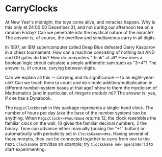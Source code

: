 # CarryClocks

At New Year's midnight,
the toys come alive, and miracles happen.
Why is this only at 24:00:00 December 31,
and not during our afternoon tea on a
random Friday?
Can we penetrate into the mystical nature of the miracle?
The answer is, of course,
the overflow and simultaneous carry in all digits.

In 1997, an IBM supercomputer called Deep Blue
defeated Garry Kasparov in a chess tournament.
How can a machine consisting of nothing but
AND and OR gates do this?
How do computers "think" at all?
How does a boolean logic circuit
calculate a simple arithmetic sum such as "3+4"?
The answer is, of course, carying between digits.

Can we explain all this -- carrying and its significance --
to an eight-year-old?
Can we teach them to count
and do simple addition/multiplication
in different number-system bases at that age?
show to them the mysticism of Mathematics
(and in particular, of _integers modulo m_)?
The answer is: yes, if one has a Dynabook.

The `MagicClockMorph` in this package
represents a single-hand clock.
The number of hours per day
(aka the base of the number system)
can be anything.
When `MagicClock>>#hourBase`
returns 12, the clock resembles the familiar clock on the wall.
10 gives the familiar decimal numbers, 2 the binary.
Time can advance either manually (pusing the "+1" button)
or automatically with periodicity set in
`ClocksGame>>#ms`.
Having several of these morphs, they can be connected together
to carry from one to the next.
`ClocksGame` provides an example; try `ClocksGame new openInWorld`
to start experimenting.
